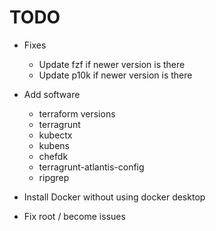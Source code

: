 # TODO

- Fixes
  - Update fzf if newer version is there
  - Update p10k if newer version is there

- Add software
  - terraform versions
  - terragrunt
  - kubectx
  - kubens
  - chefdk
  - terragrunt-atlantis-config
  - ripgrep

- Install Docker without using docker desktop

- Fix root / become issues
